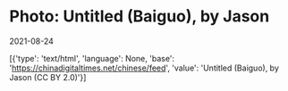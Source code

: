 # Photo: Untitled (Baiguo), by Jason

2021-08-24

[{'type': 'text/html', 'language': None, 'base': 'https://chinadigitaltimes.net/chinese/feed', 'value': 'Untitled (Baiguo), by Jason (CC BY 2.0)'}]